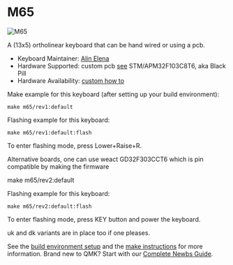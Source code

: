 # M65

![M65](https://i.imgur.com/gXuecush.jpg)

A  (13x5) ortholinear keyboard that can be hand wired or using a pcb.

* Keyboard Maintainer: [Alin Elena](https://gitlab.com/drFaustroll)
* Hardware Supported: custom pcb [see](https://gitlab.com/drFaustroll/m65) STM/APM32F103C8T6, aka Black Pill
* Hardware Availability: [custom how to](https://alin.elena.space/blog/keeblego/)


Make example for this keyboard (after setting up your build environment):

    make m65/rev1:default

Flashing example for this keyboard:

    make m65/rev1:default:flash

To enter flashing mode, press Lower+Raise+R.

Alternative boards, one can use weact GD32F303CCT6 which is pin compatible by making the firmware

   make m65/rev2:default

Flashing example for this keyboard:

    make m65/rev2:default:flash

To enter flashing mode, press KEY button and power the keyboard.

uk and dk variants are in place too if one pleases.


See the [build environment setup](https://docs.qmk.fm/#/getting_started_build_tools) and the [make instructions](https://docs.qmk.fm/#/getting_started_make_guide) for more information. Brand new to QMK? Start with our [Complete Newbs Guide](https://docs.qmk.fm/#/newbs).
